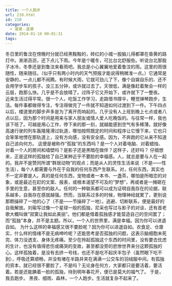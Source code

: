 ```yaml
---
title: 一个人跑步
url: 210.html
id: 210
categories:
  - 漲潮﹣退潮
date: 2014-01-16 00:01:31
tags:
---
```


冬日里的鲁汶在傍晚时分就已经黑黢黢的，砖红的小城一股脑儿得都罩在昏黄的路灯中。淅淅沥沥，还下点儿下雨。今年是个暖冬，可比台北舒服些。听说台北那股子冰冷，冬季还是到鲁汶来看雨吧。我总是小心翼翼地爱着鲁汶的雨。这里的雨很随性，随来随往。（似乎只有两小时内的天气预报才能说得稍微准一点。）它通常是安静的，一点儿都不闹腾。有时候大雨，它就可劲儿了下，像个自娱自乐的、还不会用学步车的孩子。没三五分钟，或许就过去了。天很低，满是像赶着聚会一样的云层，跑那么快。几乎是不会放晴了。过阵子它又开始下，或许就下了一整夜。 近来生活过得平常。很一个人，吃饭工作学习，走路借书撑伞，睡觉弹琴跑步，生活。每件事都做得专注，专注得做完了一件就不知道如何过渡到下一件。下午四点以后，楼道里的脚步声多是为了离开而响起的。几乎没有人上班到晚上七点或者八点以后，因为那个时间是用来与家人朋友或情人爱人吃晚饭的。与往常一样，我也该下班了。可越是用心工作，停下来的那一刻，就越能感到空气有多稀薄。就好像高速行驶的列车轰隆隆滑过轨道，哪怕按照既定的时间和程序让它慢下来，它也只会笨笨地愣在那轨道上，没有方向感，没有安全感。因为，不奔跑的它从来不知道自己该向何方。 这便是被称作“孤独”的东西吗？是一个人对着电脑、对着蜡烛、对着一个人的房间和墙壁吗？是影子还是黑暗在做伴？这样子，还好吗？ 仔细想来，正是这样的孤独给了自己某种近乎不要脸的幸福感。人，就总是要与人在一起的。我并不是赞同所谓“群居动物”的观点；而是从人的灵性生活来说（不是——性生活），每个人都需要与外在于自我的任何东西产生联系。对，任何东西，其实也不一定非要是人。真的是任何东西，宠物或者一本书、一盏茶，哪怕是所暗恋的对象，或是最近在赶的文案、报表，或根本渴望不可及的“梦想”，再或者是一摊砸在手里的生意，甚至你的敌人。任何的一种联系都可以成为证明自我存在的论据，联系越多，自我存在感就越强。然而，当联系过多的时候，物理神经就累了，更别说那颗操碎了一地的心了（不是——节操碎了一地）。逃避、切断联系，便是最好的自我解放。刘瑜写过像一个星球一般的孤独，尼采也写过与影子的对谈，还有首老歌大概叫做“寂寞让我如此美丽”。他们都是借着孤独感才能营造自己的空间罢了；而“孤独”本身，并不是主题。所以，一个人的世界里，满是幸福。因为你可以进退自如。 为什么这样的幸福感又很不要脸呢？因为你可以进退自如。衣食足、仓廪实，什么样的情绪不是无病呻吟呢？还能思考是否孤独的问题，这表示脑细胞未死完、体力没透支、身体无疼痛。至少在拎起孤独这个东西的时间里，没有要去忧虑的生计，也没有值得悲伤或痛哭的变故，甚至都没旁的悲惨世界来分这颗孤独的心。这样孤独着，是没有去挤一号线，也还不是吃不起庆丰包子（虽然眼下吃不到），呼吸还算顺畅，并没有堵在半路并夹在满满一公交车的羽绒服中间。有孤独的资本，就已经很不要脸了，不是吗？无论身在何方，大家都只是要活着，要活着。若是还能腆着一脸的孤独，待到明年春花开，便已是莫大的福气了。 于是，我去跑步。 黑夜、细雨、森林，一个人跑步。生活就复杂不起来了。